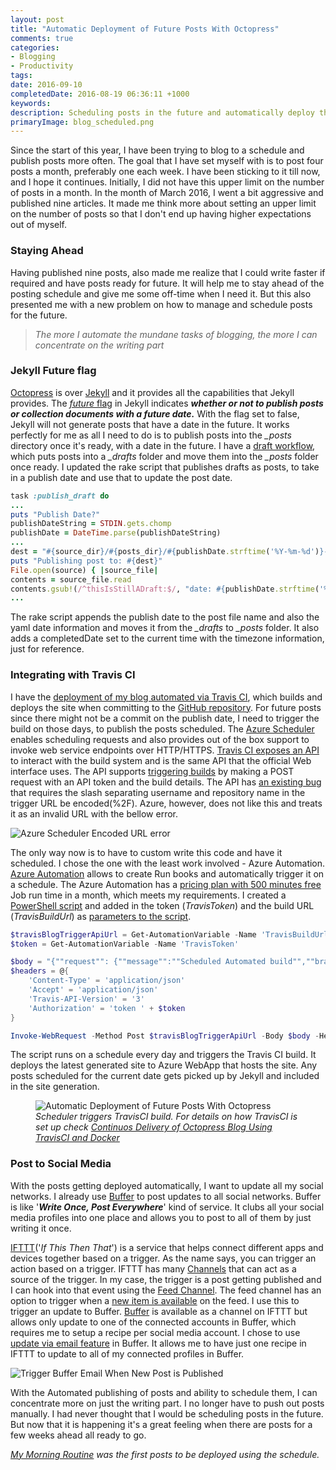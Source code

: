 ```yaml
---
layout: post
title: "Automatic Deployment of Future Posts With Octopress"
comments: true
categories: 
- Blogging
- Productivity
tags: 
date: 2016-09-10
completedDate: 2016-08-19 06:36:11 +1000
keywords: 
description: Scheduling posts in the future and automatically deploy them in Octopress.
primaryImage: blog_scheduled.png
---
```


Since the start of this year, I have been trying to blog to a schedule and publish posts more often. The goal that I have set myself with is to post four posts a month, preferably one each week. I have been sticking to it till now, and I hope it continues. Initially, I did not have this upper limit on the number of posts in a month. In the month of March 2016, I went a bit aggressive and published nine articles. It made me think more about setting an upper limit on the number of posts so that I don't end up having higher expectations out of myself. 

### Staying Ahead

Having published nine posts, also made me realize that I could write faster if required and have posts ready for future. It will help me to stay ahead of the posting schedule and give me some off-time when I need it. But this also presented me with a new problem on how to manage and schedule posts for the future.

> *The more I automate the mundane tasks of blogging, the more I can concentrate on the writing part*

### Jekyll Future flag

[Octopress](http://octopress.org/docs/) is over [Jekyll](https://jekyllrb.com/) and it provides all the capabilities that Jekyll provides. The [*future* flag](https://jekyllrb.com/docs/configuration/) in Jekyll indicates ***whether or not to publish posts or collection documents with a future date.*** With the flag set to false, Jekyll will not generate posts that have a date in the future. It works perfectly for me as all I need to do is to publish posts into the *_posts* directory once it's ready, with a date in the future. I have a [draft workflow](http://www.rahulpnath.com/blog/optimizing-octopress-workflow-for-new-posts/), which puts posts into a *_drafts* folder and move them into the *_posts* folder once ready. I updated the rake script that publishes drafts as posts, to take in a publish date and use that to update the post date.

``` Ruby
task :publish_draft do
...
puts "Publish Date?"
publishDateString = STDIN.gets.chomp
publishDate = DateTime.parse(publishDateString)
...
dest = "#{source_dir}/#{posts_dir}/#{publishDate.strftime('%Y-%m-%d')}-#{filename}"
puts "Publishing post to: #{dest}"
File.open(source) { |source_file|
contents = source_file.read
contents.gsub!(/^thisIsStillADraft:$/, "date: #{publishDate.strftime('%Y-%m-%d')}\ncompletedDate: #{DateTime.now.strftime('%Y-%m-%d %H:%M:%S %z')}")
...      
```

The rake script appends the publish date to the post file name and also the yaml date information and moves it from the *_drafts* to *_posts* folder. It also adds a completedDate set to the current time with the timezone information, just for reference.


### Integrating with Travis CI

I have the [deployment of my blog automated via Travis CI](/blog/continuos_delivery_of_octopress_blog_using_travisci_and_docker), which builds and deploys the site when committing to the [GitHub repository](https://github.com/rahulpnath/rahulpnath.com). For future posts since there might not be a commit on the publish date, I need to trigger the build on those days, to publish the posts scheduled. The [Azure Scheduler](https://azure.microsoft.com/en-us/services/scheduler/) enables scheduling requests and also provides out of the box support to invoke web service endpoints over HTTP/HTTPS. [Travis CI exposes an API](https://docs.travis-ci.com/api) to interact with the build system and is the same API that the official Web interface uses. The API supports [triggering builds](https://docs.travis-ci.com/user/triggering-builds) by making a POST request with an API token and the build details. The API has [an existing bug](https://github.com/travis-ci/travis-ci/issues/5101) that requires the slash separating username and repository name in the trigger URL be encoded(%2F). Azure, however, does not like this and treats it as an invalid URL with the bellow error.

<img class="center" alt="Azure Scheduler Encoded URL error" src="{{ site.images_root}}/blogtrigger_scheduler_url_error.png" />

The only way now is to have to custom write this code and have it scheduled. I chose the one with the least work involved - Azure Automation. [Azure Automation](https://azure.microsoft.com/en-us/services/automation/) allows to create Run books and automatically trigger it on a schedule. The Azure Automation has a [pricing plan with 500 minutes free](https://azure.microsoft.com/en-us/pricing/details/automation/) Job run time in a month, which meets my requirements. I created a [PowerShell script](https://azure.microsoft.com/en-us/documentation/articles/automation-runbook-types/#powershell-runbooks) and added in the token (*TravisToken*) and the build URL (*TravisBuildUrl*) as [parameters to the script](https://azure.microsoft.com/en-us/documentation/articles/automation-runbook-input-parameters/). 

``` powershell
$travisBlogTriggerApiUrl = Get-AutomationVariable -Name 'TravisBuildUrl'
$token = Get-AutomationVariable -Name 'TravisToken'

$body = "{""request"": {""message"":""Scheduled Automated build"",""branch"":""master""}}"
$headers = @{
    'Content-Type' = 'application/json'
    'Accept' = 'application/json'
    'Travis-API-Version' = '3'
    'Authorization' = 'token ' + $token
}

Invoke-WebRequest -Method Post $travisBlogTriggerApiUrl -Body $body -Headers $headers -UseBasicParsing
```

The script runs on a schedule every day and triggers the Travis CI build. It deploys the latest generated site to Azure WebApp that hosts the site. Any posts scheduled for the current date gets picked up by Jekyll and included in the site generation. 

<figure>
    <img alt="Automatic Deployment of Future Posts With Octopress" src="{{ site.images_root}}/blog_scheduled.png" />
    <figcaption><em>Scheduler triggers TravisCI build. For details on how TravisCI is set up check <a href="/blog/continuos-delivery-of-octopress-blog-using-travisci-and-docker/">Continuos Delivery of Octopress Blog Using TravisCI and Docker</a></em></figcaption>
</figure> 

### Post to Social Media 

With the posts getting deployed automatically, I want to update all my social networks. I already use [Buffer](https://buffer.com/) to post updates to all social networks. Buffer is like '***Write Once, Post Everywhere***' kind of service. It clubs all your social media profiles into one place and allows you to post to all of them by just writing it once. 

[IFTTT](https://ifttt.com/recipes)('*If This Then That*') is a service that helps connect different apps and devices together based on a trigger. As the name says, you can trigger an action based on a trigger. IFTTT has many [Channels](https://ifttt.com/channels) that can act as a source of the trigger. In my case, the trigger is a post getting published and I can hook into that event using the [Feed Channel](https://ifttt.com/feed). The feed channel has an option to trigger when a [new item is available](https://ifttt.com/channels/feed/triggers/5-new-feed-item) on the feed. I use this to trigger an update to Buffer. [Buffer](https://ifttt.com/buffer) is available as a channel on IFTTT but allows only update to one of the connected accounts in Buffer, which requires me to setup a recipe per social media account. I chose to use [update via email feature](https://buffer.com/guides/email) in Buffer. It allows me to have just one recipe in IFTTT to update to all of my connected profiles in Buffer. 

<img class="center" alt="Trigger Buffer Email When New Post is Published" src="{{ site.images_root}}/blog_ifttt.png" />

With the Automated publishing of posts and ability to schedule them, I can concentrate more on just the writing part. I no longer have to push out posts manually. I had never thought that I would be scheduling posts in the future. But now that it is happening it's a great feeling when there are posts for a few weeks ahead all ready to go. 

*[My Morning Routine](http://www.rahulpnath.com/blog/morning_routine/) was the first posts to be deployed using the schedule.*
